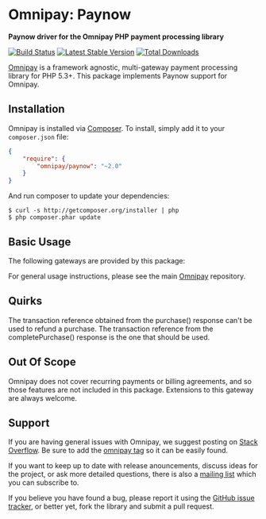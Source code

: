 
# Omnipay: Paynow

**Paynow driver for the Omnipay PHP payment processing library**

[![Build Status](https://travis-ci.org/pnrhost/omnipay-paynow.png?branch=master)](https://travis-ci.org/pnrhost/omnipay-paynow)
[![Latest Stable Version](https://poser.pugx.org/omnipay/Paynow/version.png)](https://packagist.org/packages/omnipay/Paynow)
[![Total Downloads](https://poser.pugx.org/omnipay/Paynow/d/total.png)](https://packagist.org/packages/omnipay/Paynow)

[Omnipay](https://github.com/thephpleague/omnipay) is a framework agnostic, multi-gateway payment
processing library for PHP 5.3+. This package implements Paynow support for Omnipay.

## Installation

Omnipay is installed via [Composer](http://getcomposer.org/). To install, simply add it
to your `composer.json` file:

```json
{
    "require": {
        "omnipay/paynow": "~2.0"
    }
}
```

And run composer to update your dependencies:

    $ curl -s http://getcomposer.org/installer | php
    $ php composer.phar update

## Basic Usage

The following gateways are provided by this package:


For general usage instructions, please see the main [Omnipay](https://github.com/thephpleague/omnipay)
repository.

## Quirks

The transaction reference obtained from the purchase() response can't be used to refund a purchase. The transaction reference from the completePurchase() response is the one that should be used.

## Out Of Scope

Omnipay does not cover recurring payments or billing agreements, and so those features are not included in this package. Extensions to this gateway are always welcome. 

## Support

If you are having general issues with Omnipay, we suggest posting on
[Stack Overflow](http://stackoverflow.com/). Be sure to add the
[omnipay tag](http://stackoverflow.com/questions/tagged/omnipay) so it can be easily found.

If you want to keep up to date with release anouncements, discuss ideas for the project,
or ask more detailed questions, there is also a [mailing list](https://groups.google.com/forum/#!forum/omnipay) which
you can subscribe to.

If you believe you have found a bug, please report it using the [GitHub issue tracker](https://github.com/thephpleague/omnipay-Paynow/issues),
or better yet, fork the library and submit a pull request.
